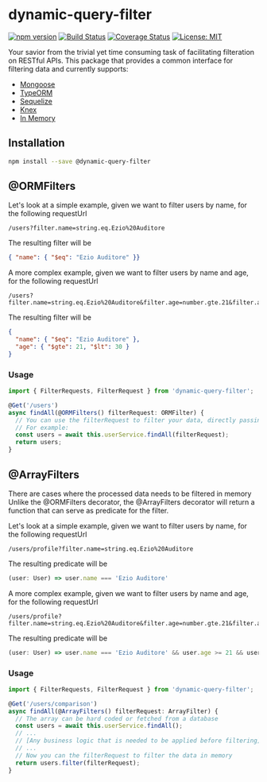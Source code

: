 # dynamic-query-filter

[![npm version](https://badge.fury.io/js/%40nestjs-query%2Ffilter.svg)](https://badge.fury.io/js/%40nestjs-query%2Ffilter)
[![Build Status](https://travis-ci.com/doug-martin/nestjs-query.svg?branch=master)](https://travis-ci.com/doug-martin/nestjs-query)
[![Coverage Status](https://coveralls.io/repos/github/doug-martin/nestjs-query/badge.svg?branch=master)](https://coveralls.io/github/doug-martin/nestjs-query?branch=master)
[![License: MIT](https://img.shields.io/badge/License-MIT-yellow.svg)](https://opensource.org/licenses/MIT)

Your savior from the trivial yet time consuming task of facilitating filteration on RESTful APIs.
This package that provides a common interface for filtering data and currently supports:
- [Mongoose](https://mongoosejs.com/)
- [TypeORM](https://typeorm.io/#/)
- [Sequelize](https://sequelize.org/)
- [Knex](http://knexjs.org/)
- [In Memory](https://developer.mozilla.org/en-US/docs/Web/JavaScript/Reference/Global_Objects/Array/filter)


## Installation

```bash
npm install --save @dynamic-query-filter
```

## @ORMFilters

Let's look at a simple example, given we want to filter users by name, for the following requestUrl

```
/users?filter.name=string.eq.Ezio%20Auditore
```

The resulting filter will be

```json
{ "name": { "$eq": "Ezio Auditore" }}
```

A more complex example, given we want to filter users by name and age, for the following requestUrl

```
/users?filter.name=string.eq.Ezio%20Auditore&filter.age=number.gte.21&filter.age=number.lt.30
```

The resulting filter will be

```json
{
  "name": { "$eq": "Ezio Auditore" },
  "age": { "$gte": 21, "$lt": 30 }
}
```

### Usage

```typescript
import { FilterRequests, FilterRequest } from 'dynamic-query-filter';

@Get('/users')
async findAll(@ORMFilters() filterRequest: ORMFilter) {
  // You can use the filterRequest to filter your data, directly passing it to mongoose
  // For example:
  const users = await this.userService.findAll(filterRequest);
  return users;
}
```

## @ArrayFilters

There are cases where the processed data needs to be filtered in memory
Unlike the @ORMFilters decorator, the @ArrayFilters decorator will return a function that can serve as predicate for the filter.

Let's look at a simple example, given we want to filter users by name, for the following requestUrl

```
/users/profile?filter.name=string.eq.Ezio%20Auditore
```

The resulting predicate will be

```typescript
(user: User) => user.name === 'Ezio Auditore'
```

A more complex example, given we want to filter users by name and age, for the following requestUrl

```
/users/profile?filter.name=string.eq.Ezio%20Auditore&filter.age=number.gte.21&filter.age=number.lt.30
```

The resulting predicate will be

```typescript
(user: User) => user.name === 'Ezio Auditore' && user.age >= 21 && user.age < 30
```

### Usage

```typescript
import { FilterRequests, FilterRequest } from 'dynamic-query-filter';

@Get('/users/comparison')
async findAll(@ArrayFilters() filterRequest: ArrayFilter) {
  // The array can be hard coded or fetched from a database
  const users = await this.userService.findAll();
  // ...
  // [Any business logic that is needed to be applied before filtering]
  // ...
  // Now you can the filterRequest to filter the data in memory
  return users.filter(filterRequest);
}
```

